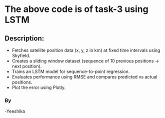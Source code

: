 # The above code is of task-3 using LSTM<br>
## Description:<br>  
- Fetches satellite position data (x, y, z in km) at fixed time intervals using Skyfield.  
- Creates a sliding window dataset (sequence of 10 previous positions → next position).  
- Trains an LSTM model for sequence-to-point regression.  
- Evaluates performance using RMSE and compares predicted vs actual positions.
- Plot the error using Plotly.<br>
### By<br>
-Yeeshika
  
